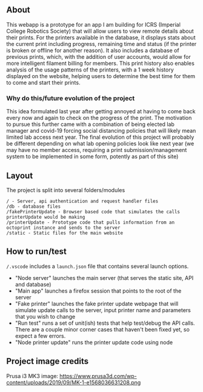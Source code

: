 ## About
This webapp is a prototype for an app I am building for ICRS (Imperial College Robotics Society) that will allow users to view remote details about their prints. For the printers available in the database, it displays stats about the current print including progress, remaining time and status (if the printer is broken or offline for another reason). It also includes a database of previous prints, which, with the addition of user accounts, would allow for more intelligent filament billing for members. This print history also enables analysis of the usage patterns of the printers, with a 1 week history displayed on the website, helping users to determine the best time for them to come and start their prints. 


### Why do this/future evolution of the project
This idea formulated last year after getting annoyed at having to come back every now and again to check on the progress of the print. The motivation to pursue this further came with a combination of being elected lab manager and covid-19 forcing social distancing policies that will likely mean limited lab access next year. The final evolution of this project will probably be different depending on what lab opening policies look like next year (we may have no member access, requiring a print submission/management system to be implemented in some form, potently as part of this site)


## Layout
The project is split into several folders/modules
```
/ - Server, api authentication and request handler files
/db - database files
/fakePrinterUpdate - Browser based code that simulates the calls printerUpdate would be making
/printerUpdate - Prototype code that pulls information from an octoprint instance and sends to the server
/static - Static files for the main website
```


## How to run/test
```/.vscode``` includes a ```launch.json``` file that contains several launch options.
* "Node server" launches the main server (that serves the static site, API and database)
* "Main app" launches a firefox session that points to the root of the server
* "Fake printer" launches the fake printer update webpage that will simulate update calls to the server, input printer name and parameters that you wish to change
* "Run test" runs a set of unit(ish) tests that help test/debug the API calls. There are a couple minor corner cases that haven't been fixed yet, so expect a few errors.
* "Node printer update" runs the printer update code using node


## Project image credits
Prusa i3 MK3 image: https://www.prusa3d.com/wp-content/uploads/2019/09/MK-1-e1568036631208.png
